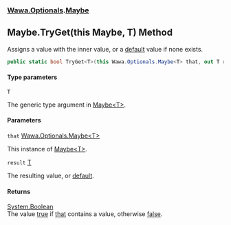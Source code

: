 ### [Wawa.Optionals](Wawa.Optionals.md 'Wawa.Optionals').[Maybe](Maybe.md 'Wawa.Optionals.Maybe')

## Maybe.TryGet<T>(this Maybe<T>, T) Method

Assigns a value with the inner value, or a [default](https://docs.microsoft.com/en-us/dotnet/csharp/language-reference/keywords/default 'https://docs.microsoft.com/en-us/dotnet/csharp/language-reference/keywords/default') value if none exists.

```csharp
public static bool TryGet<T>(this Wawa.Optionals.Maybe<T> that, out T result);
```
#### Type parameters

<a name='Wawa.Optionals.Maybe.TryGet_T_(thisWawa.Optionals.Maybe_T_,T).T'></a>

`T`

The generic type argument in [Maybe&lt;T&gt;](Maybe{T}.md 'Wawa.Optionals.Maybe<T>').
#### Parameters

<a name='Wawa.Optionals.Maybe.TryGet_T_(thisWawa.Optionals.Maybe_T_,T).that'></a>

`that` [Wawa.Optionals.Maybe&lt;](Maybe{T}.md 'Wawa.Optionals.Maybe<T>')[T](Maybe.TryGet{T}(Maybe{T},T&).md#Wawa.Optionals.Maybe.TryGet_T_(thisWawa.Optionals.Maybe_T_,T).T 'Wawa.Optionals.Maybe.TryGet<T>(this Wawa.Optionals.Maybe<T>, T).T')[&gt;](Maybe{T}.md 'Wawa.Optionals.Maybe<T>')

This instance of [Maybe&lt;T&gt;](Maybe{T}.md 'Wawa.Optionals.Maybe<T>').

<a name='Wawa.Optionals.Maybe.TryGet_T_(thisWawa.Optionals.Maybe_T_,T).result'></a>

`result` [T](Maybe.TryGet{T}(Maybe{T},T&).md#Wawa.Optionals.Maybe.TryGet_T_(thisWawa.Optionals.Maybe_T_,T).T 'Wawa.Optionals.Maybe.TryGet<T>(this Wawa.Optionals.Maybe<T>, T).T')

The resulting value, or [default](https://docs.microsoft.com/en-us/dotnet/csharp/language-reference/keywords/default 'https://docs.microsoft.com/en-us/dotnet/csharp/language-reference/keywords/default').

#### Returns
[System.Boolean](https://docs.microsoft.com/en-us/dotnet/api/System.Boolean 'System.Boolean')  
The value [true](https://docs.microsoft.com/en-us/dotnet/csharp/language-reference/builtin-types/bool 'https://docs.microsoft.com/en-us/dotnet/csharp/language-reference/builtin-types/bool') if [that](Maybe.TryGet{T}(Maybe{T},T&).md#Wawa.Optionals.Maybe.TryGet_T_(thisWawa.Optionals.Maybe_T_,T).that 'Wawa.Optionals.Maybe.TryGet<T>(this Wawa.Optionals.Maybe<T>, T).that') contains a value, otherwise [false](https://docs.microsoft.com/en-us/dotnet/csharp/language-reference/builtin-types/bool 'https://docs.microsoft.com/en-us/dotnet/csharp/language-reference/builtin-types/bool').